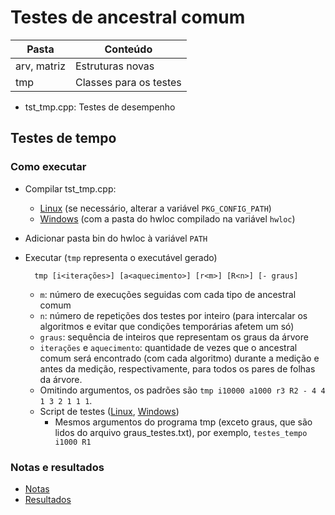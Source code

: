 # Testes de ancestral comum

Pasta | Conteúdo
----- | --------
arv, matriz | Estruturas novas
tmp | Classes para os testes

- tst_tmp.cpp: Testes de desempenho

## Testes de tempo

### Como executar

- Compilar tst_tmp.cpp:
  - [Linux](comptmp.sh) (se necessário, alterar a variável `PKG_CONFIG_PATH`)
  - [Windows](comptmp.bat) (com a pasta do hwloc compilado na variável `hwloc`)
- Adicionar pasta bin do hwloc à variável `PATH`
- Executar (`tmp` representa o executável gerado)

        tmp [i<iterações>] [a<aquecimento>] [r<m>] [R<n>] [- graus]

  - `m`: número de execuções seguidas com cada tipo de ancestral comum
  - `n`: número de repetições dos testes por inteiro (para intercalar
    os algoritmos e evitar que condições temporárias afetem um só)
  - `graus`: sequência de inteiros que representam os graus da árvore
  - `iterações` e `aquecimento`: quantidade de vezes que o ancestral comum
    será encontrado (com cada algoritmo) durante a medição e antes da medição,
    respectivamente, para todos os pares de folhas da árvore.
  - Omitindo argumentos, os padrões são `tmp i10000 a1000 r3 R2 - 4 4 1 3 2 1 1 1`.
  - Script de testes ([Linux](testes_tempo.sh), [Windows](testes_tempo.bat))
    - Mesmos argumentos do programa tmp (exceto graus, que são lidos do arquivo
      graus_testes.txt), por exemplo, `testes_tempo i1000 R1`

### Notas e resultados

- [Notas](Notas.md)
- [Resultados](Resultados.txt)

